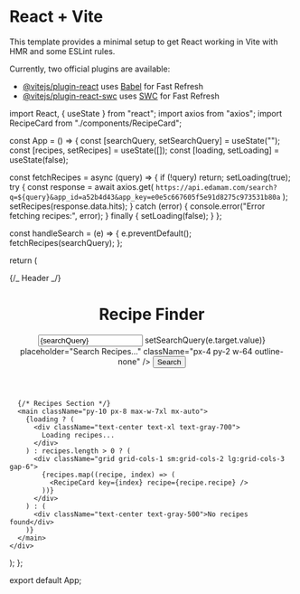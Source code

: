 # React + Vite

This template provides a minimal setup to get React working in Vite with HMR and some ESLint rules.

Currently, two official plugins are available:

- [@vitejs/plugin-react](https://github.com/vitejs/vite-plugin-react/blob/main/packages/plugin-react/README.md) uses [Babel](https://babeljs.io/) for Fast Refresh
- [@vitejs/plugin-react-swc](https://github.com/vitejs/vite-plugin-react-swc) uses [SWC](https://swc.rs/) for Fast Refresh

import React, { useState } from "react";
import axios from "axios";
import RecipeCard from "./components/RecipeCard";

const App = () => {
const [searchQuery, setSearchQuery] = useState("");
const [recipes, setRecipes] = useState([]);
const [loading, setLoading] = useState(false);

const fetchRecipes = async (query) => {
if (!query) return;
setLoading(true);
try {
const response = await axios.get(
`https://api.edamam.com/search?q=${query}&app_id=a52b4d43&app_key=e0e5c667605f5e91d8275c973531b80a`
);
setRecipes(response.data.hits);
} catch (error) {
console.error("Error fetching recipes:", error);
} finally {
setLoading(false);
}
};

const handleSearch = (e) => {
e.preventDefault();
fetchRecipes(searchQuery);
};

return (
<div className="min-h-screen bg-gray-100">
{/_ Header _/}
<header className="bg-gradient-to-r from-blue-500 to-green-500 text-white py-6 px-8 shadow-lg">
<div className="flex justify-between items-center max-w-7xl mx-auto">
<h1 className="text-3xl font-bold">Recipe Finder</h1>
<form
            onSubmit={handleSearch}
            className="flex items-center bg-white rounded-md overflow-hidden shadow-md"
          >
<input
type="text"
value={searchQuery}
onChange={(e) => setSearchQuery(e.target.value)}
placeholder="Search Recipes..."
className="px-4 py-2 w-64 outline-none"
/>
<button
              type="submit"
              className="bg-blue-500 text-white px-4 py-2 hover:bg-blue-600 transition"
            >
Search
</button>
</form>
</div>
</header>

      {/* Recipes Section */}
      <main className="py-10 px-8 max-w-7xl mx-auto">
        {loading ? (
          <div className="text-center text-xl text-gray-700">
            Loading recipes...
          </div>
        ) : recipes.length > 0 ? (
          <div className="grid grid-cols-1 sm:grid-cols-2 lg:grid-cols-3 gap-6">
            {recipes.map((recipe, index) => (
              <RecipeCard key={index} recipe={recipe.recipe} />
            ))}
          </div>
        ) : (
          <div className="text-center text-gray-500">No recipes found</div>
        )}
      </main>
    </div>

);
};

export default App;
